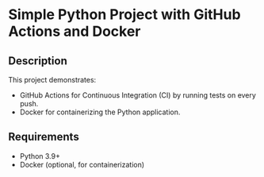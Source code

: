 # Simple Python Project with GitHub Actions and Docker

## Description
This project demonstrates:
- GitHub Actions for Continuous Integration (CI) by running tests on every push.
- Docker for containerizing the Python application.

## Requirements
- Python 3.9+
- Docker (optional, for containerization)

